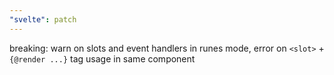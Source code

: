 ```yaml
---
"svelte": patch
---
```


breaking: warn on slots and event handlers in runes mode, error on `<slot>` + `{@render ...}` tag usage in same component
